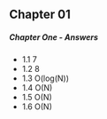 ## Chapter 01  

##### Chapter One - Answers

- 1.1 7
- 1.2 8
- 1.3 O(log(N))
- 1.4 O(N)
- 1.5 O(N)
- 1.6 O(N)
